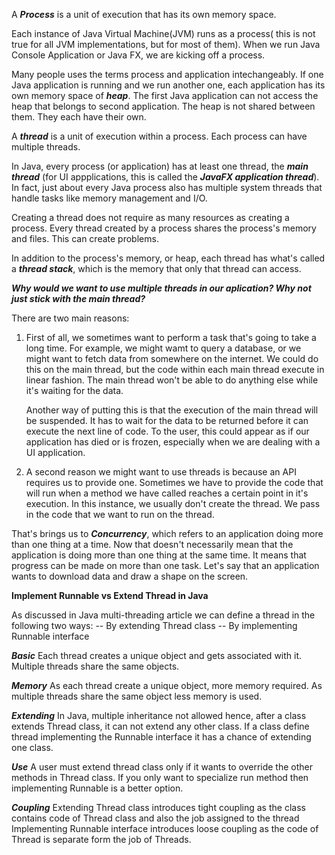A ***Process*** is a unit of execution that has its own memory space.

Each instance of Java Virtual Machine(JVM) runs as a process( this is not true for all JVM  implementations, but for most of them).
When we run Java Console Application or Java FX, we are kicking off a process.

Many people uses the terms process and application intechangeably. If one Java application is running and we run another one, each
application has its own memory space of ***heap***. The first Java application can not access the heap that belongs to second application.
The heap is not shared between them. They each have their own.

A ***thread*** is a unit of execution within a process. Each process can have multiple threads.

In Java, every process (or application) has at least one thread, the ***main thread*** (for UI appplications, this is called the 
***JavaFX application thread***). In fact, just about every Java process also has multiple system threads that handle tasks like
memory management and I/O.

Creating a thread does not require as many resources as creating a process. Every thread created by a process shares the process's 
memory and files. This can create problems.

In addition to the process's memory, or heap, each thread has what's called a ***thread stack***, which is the memory that only that
thread can access.

***Why would we want to use multiple threads in our aplication? Why not just stick with the main thread?***

There are two main reasons:

1. First of all, we sometimes want to perform a task that's going to take a long time. For example, we might wamt to query a database,
   or we might want to fetch data from somewhere on the internet. We could do this on the main thread, but the code within each main thread
   execute in linear fashion. The main thread won't be able to do anything else while it's waiting for the data. 

   Another way of putting this is that the execution of the main thread will be suspended. It has to wait for the data to be returned before it can execute
   the next line of code. To the user, this could appear as if our application has died or is frozen, especially when we are dealing with a UI application. 
   
2. A second reason we might want to use threads is because an API requires us to provide one. Sometimes we have to provide the code that will run
   when a method we have called reaches a certain point in it's execution. In this instance, we usually don't create the thread. We pass in the
   code that we want to run on the thread.
   
That's brings us to ***Concurrency***, which refers to an application doing more than one thing at a time. Now that doesn't necessarily mean that
the application is doing more than one thing at the same time. It means that progress can be made on more than one task. Let's say that an application
wants to download data and draw a shape on the screen.

**Implement Runnable vs Extend Thread in Java**

As discussed in Java multi-threading article we can define a thread in the following two ways:
-- By extending Thread class
-- By implementing Runnable interface



***Basic***
Each thread creates a unique object and gets associated with it.
Multiple threads share the same objects.

***Memory*** 
As each thread create a unique object, more memory required.
As multiple threads share the same object less memory is used.

***Extending***
In Java, multiple inheritance not allowed hence, after a class extends Thread class, it can not extend any other class.
If a class define thread implementing the Runnable interface it has a chance of extending one class.

***Use*** 
A user must extend thread class only if it wants to override the other methods in Thread class.
If you only want to specialize run method then implementing Runnable is a better option.

***Coupling*** 
Extending Thread class introduces tight coupling as the class contains code of Thread class and also the job assigned to the thread
Implementing Runnable interface introduces loose coupling as the code of Thread is separate form the job of Threads.

